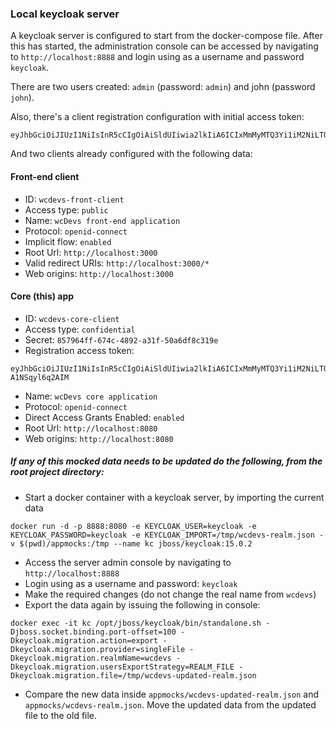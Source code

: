 ### Local keycloak server
A keycloak server is configured to start from the docker-compose file. After this has started, the
administration console can be accessed by navigating to `http://localhost:8888` and login using as
a username and password `keycloak`.

There are two users created: `admin` (password: `admin`) and john (password `john`).

Also, there's a client registration configuration with initial access token:
```
eyJhbGciOiJIUzI1NiIsInR5cCIgOiAiSldUIiwia2lkIiA6ICIxMmMyMTQ3Yi1iM2NiLTQ3YWUtOTY0Zi1mMGM4MDIzMjZhYTUifQ.eyJleHAiOjE2Njg4NTAwMjYsImlhdCI6MTYzNzMxNDAyNiwianRpIjoiNTIxNDk0ZjMtYzAyOS00ZTE1LWI1OTItYzM2M2JmNjQ0OGFkIiwiaXNzIjoiaHR0cDovL2xvY2FsaG9zdDozMDAwL3JlYWxtcy93Y2RldnMiLCJhdWQiOiJodHRwOi8vbG9jYWxob3N0OjMwMDAvcmVhbG1zL3djZGV2cyIsInR5cCI6IkluaXRpYWxBY2Nlc3NUb2tlbiJ9.d2_SDmbCAFXtEQPiud5fxSeoBAMh6e0T_veOh8KJncQ
```

And two clients already configured with the following data:

#### Front-end client

- ID: `wcdevs-front-client`
- Access type: `public`
- Name: `wcDevs front-end application`
- Protocol: `openid-connect`
- Implicit flow: `enabled`
- Root Url: `http://localhost:3000`
- Valid redirect URIs: `http://localhost:3000/*`
- Web origins: `http://localhost:3000`

#### Core (this) app

- ID: `wcdevs-core-client`
- Access type: `confidential`
- Secret: `857964ff-674c-4892-a31f-50a6df8c319e`
- Registration access token:
```
eyJhbGciOiJIUzI1NiIsInR5cCIgOiAiSldUIiwia2lkIiA6ICIxMmMyMTQ3Yi1iM2NiLTQ3YWUtOTY0Zi1mMGM4MDIzMjZhYTUifQ.eyJleHAiOjAsImlhdCI6MTYzNzMxNTExOCwianRpIjoiZmRkNjQyNzItNTMyYi00YjQ0LWE0OTMtOGFhZWE3ODI3ZjQ4IiwiaXNzIjoiaHR0cDovL2xvY2FsaG9zdDozMDAwL3JlYWxtcy93Y2RldnMiLCJhdWQiOiJodHRwOi8vbG9jYWxob3N0OjMwMDAvcmVhbG1zL3djZGV2cyIsInR5cCI6IlJlZ2lzdHJhdGlvbkFjY2Vzc1Rva2VuIiwicmVnaXN0cmF0aW9uX2F1dGgiOiJhdXRoZW50aWNhdGVkIn0.PMEaHbANTZ1gTpO9SpeRFV7K00sL3-A1NSqyl6q2AIM
```
- Name: `wcDevs core application`
- Protocol: `openid-connect`
- Direct Access Grants Enabled: `enabled`
- Root Url: `http://localhost:8080`
- Web origins: `http://localhost:8080`

##### If any of this mocked data needs to be updated do the following, from the root project directory:

- Start a docker container with a keycloak server, by importing the current data
```shell
docker run -d -p 8888:8080 -e KEYCLOAK_USER=keycloak -e KEYCLOAK_PASSWORD=keycloak -e KEYCLOAK_IMPORT=/tmp/wcdevs-realm.json -v $(pwd)/appmocks:/tmp --name kc jboss/keycloak:15.0.2
```
- Access the server admin console by navigating to `http://localhost:8888`
- Login using as a username and password: `keycloak`
- Make the required changes (do not change the real name from `wcdevs`)
- Export the data again by issuing the following in console:
```shell
docker exec -it kc /opt/jboss/keycloak/bin/standalone.sh -Djboss.socket.binding.port-offset=100 -Dkeycloak.migration.action=export -Dkeycloak.migration.provider=singleFile -Dkeycloak.migration.realmName=wcdevs -Dkeycloak.migration.usersExportStrategy=REALM_FILE -Dkeycloak.migration.file=/tmp/wcdevs-updated-realm.json
```
- Compare the new data inside `appmocks/wcdevs-updated-realm.json` and `appmocks/wcdevs-realm.json`.
  Move the updated data from the updated file to the old file.
